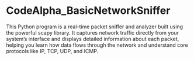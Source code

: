 # CodeAlpha_BasicNetworkSniffer
This Python program is a real-time packet sniffer and analyzer built using the powerful scapy library. It captures network traffic directly from your system’s interface and displays detailed information about each packet, helping you learn how data flows through the network and understand core protocols like IP, TCP, UDP, and ICMP.
